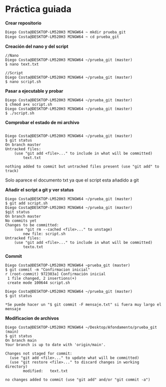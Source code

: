 # Práctica guiada

**Crear repositorio**
```bash
Diego Costa@DESKTOP-LM520H3 MINGW64 ~ mkdir prueba_git
Diego Costa@DESKTOP-LM520H3 MINGW64 ~ cd prueba_git
```

**Creación del nano y del script**
```
//Nano
Diego Costa@DESKTOP-LM520H3 MINGW64 ~/prueba_git (master)
$ nano text.txt

//Script
Diego Costa@DESKTOP-LM520H3 MINGW64 ~/prueba_git (master) 
$ nano script.sh
```

**Pasar a ejecutable y probar**
```
Diego Costa@DESKTOP-LM520H3 MINGW64 ~/prueba_git (master)
$ chmod a+x script.sh
Diego Costa@DESKTOP-LM520H3 MINGW64 ~/prueba_git (master)
$ ./script.sh
```

**Comprobar el estado de mi archivo**
```

Diego Costa@DESKTOP-LM520H3 MINGW64 ~/prueba_git (master)
$ git status
On branch master
Untracked files:
    (use "git add <file>..." to include in what will be committed)
        text.txt

nothing added to commit but untracked files present (use "git add" to track)
```
Solo aparece el documento txt ya que el script esta añadido a git

**Añadir el script a git y ver status**
```
Diego Costa@DESKTOP-LM520H3 MINGW64 ~/prueba_git (master)
$ git add script.sh
Diego Costa@DESKTOP-LM520H3 MINGW64 ~/prueba_git (master)
$git status
On branch master
No commits yet
Changes to be committed:
    (use "git rm --cached <file>..." to unstage)
        new file: script.sh
Untracked files:
    (use "git add <file>..." to include in what will be committed)
        texto.txt
```
**Commit**
```
Diego Costa@DESKTOP-LM520H3 MINGW64 ~prueba_git (master)
$ git commit -m "Confirmacion inicial"
r (root-commit) 972303a] Confirmación inicial
 1 file changed, 2 insertions(+)
 create mode 100644 script.sh

Diego Costa@DESKTOP-LM520H3 MINGW64 ~/prueba_git (master)
$ git status

*Se puede hacer un "$ git commit -F mensaje.txt" si fuera muy largo el mensaje
```
**Modificacion de archivos**
```
Diego Costa@DESKTOP-LM520H3 MINGW64 ~/Desktop/Afondamento/prueba_git (main)
$ git status
On branch main
Your branch is up to date with 'origin/main'.

Changes not staged for commit:
  (use "git add <file>..." to update what will be committed)
  (use "git restore <file>..." to discard changes in working directory)
        modified:   text.txt

no changes added to commit (use "git add" and/or "git commit -a")
```

